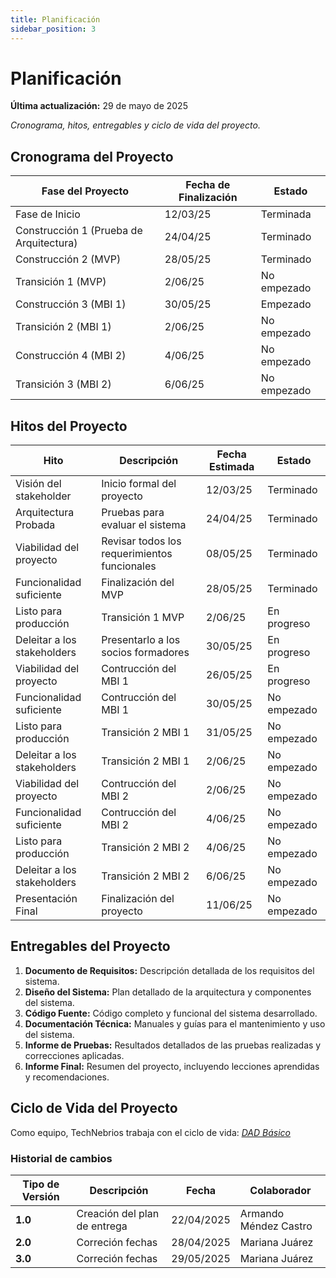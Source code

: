 ```yaml
---
title: Planificación
sidebar_position: 3
---
```


# Planificación

**Última actualización:** 29 de mayo de 2025

_Cronograma, hitos, entregables y ciclo de vida del proyecto._

## Cronograma del Proyecto


| Fase del Proyecto                       | Fecha de Finalización | Estado      |
| --------------------------------------- | --------------------- | ----------- |
| Fase de Inicio                          | 12/03/25              | Terminada   |
| Construcción 1 (Prueba de Arquitectura) | 24/04/25              | Terminado   |
| Construcción 2 (MVP)                    | 28/05/25              | Terminado   |
| Transición 1 (MVP)                      | 2/06/25               | No empezado |
| Construcción 3 (MBI 1)                  | 30/05/25              | Empezado    |
| Transición 2 (MBI 1)                    | 2/06/25               | No empezado |
| Construcción 4 (MBI 2)                  | 4/06/25               | No empezado |
| Transición 3 (MBI 2)                    | 6/06/25               | No empezado |


## Hitos del Proyecto


| Hito                        | Descripción                                  | Fecha Estimada | Estado      |
| --------------------------  | ---------------------------------------      | -------------- | ----------- |
| Visión del stakeholder      | Inicio formal del proyecto                   | 12/03/25       | Terminado   |
| Arquitectura Probada        | Pruebas para evaluar el sistema              | 24/04/25       | Terminado   |
| Viabilidad del proyecto     | Revisar todos los requerimientos funcionales | 08/05/25       | Terminado   |
| Funcionalidad suficiente    | Finalización del MVP                         | 28/05/25       | Terminado   |
| Listo para producción       | Transición 1 MVP                             | 2/06/25        | En progreso |
| Deleitar a los stakeholders | Presentarlo a los socios formadores          | 30/05/25       | En progreso |
| Viabilidad del proyecto     | Contrucción del MBI 1                        | 26/05/25       | En progreso |
| Funcionalidad suficiente    | Contrucción del MBI 1                        | 30/05/25       | No empezado |
| Listo para producción       | Transición 2 MBI 1                           | 31/05/25       | No empezado |
| Deleitar a los stakeholders | Transición 2 MBI 1                           | 2/06/25        | No empezado |
| Viabilidad del proyecto     | Contrucción del MBI 2                        | 2/06/25        | No empezado |
| Funcionalidad suficiente    | Contrucción del MBI 2                        | 4/06/25        | No empezado |
| Listo para producción       | Transición 2 MBI 2                           | 4/06/25        | No empezado |
| Deleitar a los stakeholders | Transición 2 MBI 2                           | 6/06/25        | No empezado |
| Presentación Final          | Finalización del proyecto                    | 11/06/25       | No empezado |




## Entregables del Proyecto

1. **Documento de Requisitos:** Descripción detallada de los requisitos del sistema.
2. **Diseño del Sistema:** Plan detallado de la arquitectura y componentes del sistema.
3. **Código Fuente:** Código completo y funcional del sistema desarrollado.
4. **Documentación Técnica:** Manuales y guías para el mantenimiento y uso del sistema.
5. **Informe de Pruebas:** Resultados detallados de las pruebas realizadas y correcciones aplicadas.
6. **Informe Final:** Resumen del proyecto, incluyendo lecciones aprendidas y recomendaciones.

## Ciclo de Vida del Proyecto

Como equipo, TechNebrios trabaja con el ciclo de vida: <u>_[DAD Básico  ](https://codeandco-wiki.netlify.app/docs/recursos/ciclo-de-vida/)_</u>

### Historial de cambios

| **Tipo de Versión** | **Descripción**                        | **Fecha** | **Colaborador**               |
| ------------------- | -------------------------------------- | --------- | ----------------------------- |
| **1.0**             | Creación del plan de entrega | 22/04/2025 | Armando Méndez Castro   |
| **2.0**             | Correción fechas   | 28/04/2025 | Mariana Juárez  |
| **3.0**             | Correción fechas   | 29/05/2025 | Mariana Juárez  |
